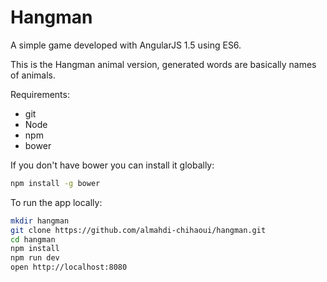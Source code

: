 # Hangman

A simple game developed with AngularJS 1.5 using ES6.

This is the Hangman animal version, generated words are basically names of animals.

Requirements:
- git
- Node 
- npm 
- bower

If you don't have bower you can install it globally:
```bash
npm install -g bower
```

To run the app locally:

```bash
mkdir hangman
git clone https://github.com/almahdi-chihaoui/hangman.git
cd hangman
npm install
npm run dev
open http://localhost:8080
```